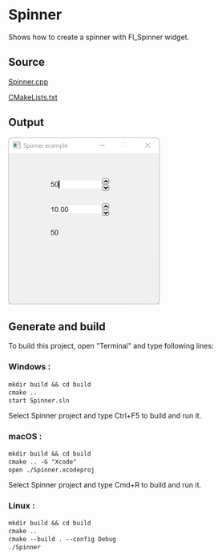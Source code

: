 # Spinner

Shows how to create a spinner with Fl_Spinner widget.

## Source

[Spinner.cpp](Spinner.cpp)

[CMakeLists.txt](CMakeLists.txt)

## Output

![output](../../../docs/Pictures/Examples/Spinner.png)

## Generate and build

To build this project, open "Terminal" and type following lines:

### Windows :

``` shell
mkdir build && cd build
cmake .. 
start Spinner.sln
```

Select Spinner project and type Ctrl+F5 to build and run it.

### macOS :

``` shell
mkdir build && cd build
cmake .. -G "Xcode"
open ./Spinner.xcodeproj
```

Select Spinner project and type Cmd+R to build and run it.

### Linux :

``` shell
mkdir build && cd build
cmake .. 
cmake --build . --config Debug
./Spinner
```
